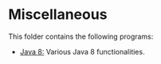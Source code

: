 # Miscellaneous

This folder contains the following programs:

* [Java 8:](https://github.com/Carla-de-Beer/Java/blob/master/Miscellaneous/Java8.java) Various Java 8 functionalities.
